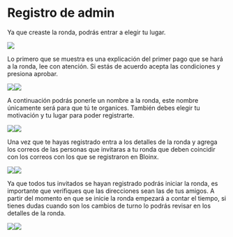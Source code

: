 # Registro de admin

Ya que creaste la ronda, podrás entrar a elegir tu lugar.&#x20;

![](<../.gitbook/assets/image (12) (1).png>)

Lo primero que se muestra es una explicación del primer pago que se hará a la ronda, lee con atención. Si estás de acuerdo acepta las condiciones y presiona aprobar.

![](<../.gitbook/assets/image (16) (1).png>)![](<../.gitbook/assets/image (15) (1).png>)

A continuación podrás ponerle un nombre a la ronda, este nombre únicamente será para que tú te organices. También debes elegir tu motivación y tu lugar para poder registrarte.

![](<../.gitbook/assets/image (3).png>)![](<../.gitbook/assets/image (1).png>)

Una vez que te hayas registrado entra a los detalles de la ronda y agrega los correos de las personas que invitaras a tu ronda que deben coincidir con los correos con los que se registraron en Bloinx.&#x20;

![](<../.gitbook/assets/image (11) (1).png>)![](<../.gitbook/assets/image (8) (1).png>)

Ya que todos tus invitados se hayan registrado podrás iniciar la ronda, es importante que verifiques que las direcciones sean las de tus amigos. A partir del momento en que se inicie la ronda empezará a contar el tiempo, si tienes dudas cuando son los cambios de turno lo podrás revisar en los detalles de la ronda.

![](<../.gitbook/assets/image (13).png>)![](<../.gitbook/assets/image (12).png>)
